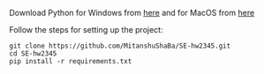 Download Python for Windows from <a href="https://www.python.org/ftp/python/3.10.7/python-3.10.7-amd64.exe">here</a> and for MacOS from <a href="https://www.python.org/ftp/python/3.10.7/python-3.10.7-macos11.pkg">here</a>

Follow the steps for setting up the project:

```
git clone https://github.com/MitanshuShaBa/SE-hw2345.git
cd SE-hw2345
pip install -r requirements.txt
```
